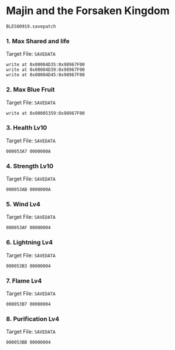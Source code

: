 # Majin and the Forsaken Kingdom 

`BLES00919.savepatch`

### 1. Max Shared and life

Target File: `SAVEDATA`

```
write at 0x00004D35:0x98967F00
write at 0x00004D39:0x98967F00
write at 0x00004D45:0x98967F00
```

### 2. Max Blue Fruit

Target File: `SAVEDATA`

```
write at 0x00005359:0x98967F00
```

### 3. Health Lv10

Target File: `SAVEDATA`

```
000053A7 0000000A
```

### 4. Strength Lv10

Target File: `SAVEDATA`

```
000053AB 0000000A
```

### 5. Wind Lv4

Target File: `SAVEDATA`

```
000053AF 00000004
```

### 6. Lightning Lv4

Target File: `SAVEDATA`

```
000053B3 00000004
```

### 7. Flame Lv4

Target File: `SAVEDATA`

```
000053B7 00000004
```

### 8. Purification Lv4

Target File: `SAVEDATA`

```
000053BB 00000004
```

